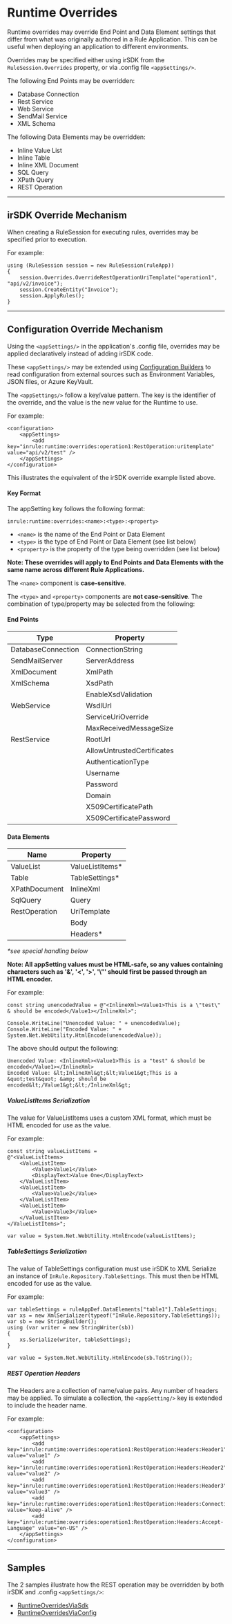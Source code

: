 # Runtime Overrides

Runtime overrides may override End Point and Data Element settings that differ from what was originally authored in a Rule Application.
This can be useful when deploying an application to different environments.

Overrides may be specified either using irSDK from the `RuleSession.Overrides` property, or via .config file `<appSettings/>`.

The following End Points may be overridden:
- Database Connection
- Rest Service
- Web Service
- SendMail Service
- XML Schema

The following Data Elements may be overridden:
- Inline Value List
- Inline Table
- Inline XML Document
- SQL Query
- XPath Query
- REST Operation

---
## irSDK Override Mechanism
When creating a RuleSession for executing rules, overrides may be specified prior to execution.

For example:

```
using (RuleSession session = new RuleSession(ruleApp))
{
    session.Overrides.OverrideRestOperationUriTemplate("operation1", "api/v2/invoice");
    session.CreateEntity("Invoice");
    session.ApplyRules();
}
```

---
## Configuration Override Mechanism
Using the `<appSettings/>` in the application's .config file, overrides may be applied declaratively instead of adding irSDK code.

These `<appSettings/>` may be extended using [Configuration Builders](https://github.com/aspnet/MicrosoftConfigurationBuilders) to read configuration from external sources such as Environment Variables, JSON files, or Azure KeyVault.

The `<appSettings/>` follow a key/value pattern. The key is the identifier of the override, and the value is the new value for the Runtime to use.

For example:

```
<configuration>
    <appSettings>
        <add key="inrule:runtime:overrides:operation1:RestOperation:uritemplate" value="api/v2/test" />
    </appSettings>
</configuration>
```

This illustrates the equivalent of the irSDK override example listed above.

#### Key Format
The appSetting key follows the following format:

`inrule:runtime:overrides:<name>:<type>:<property>`

- `<name>` is the name of the End Point or Data Element
- `<type>` is the type of End Point or Data Element (see list below)
- `<property>` is the property of the type being overridden (see list below)

**Note: These overrides will apply to End Points and Data Elements with the same name across different Rule Applications.**

The `<name>` component is **case-sensitive**.

The `<type>` and `<property>` components are **not case-sensitive**. The combination of type/property may be selected from the following:

#### End Points
| Type | Property |
| ---- | -------- |
| DatabaseConnection | ConnectionString |
| SendMailServer | ServerAddress |
| XmlDocument | XmlPath |
| XmlSchema | XsdPath |
| | EnableXsdValidation |
| WebService | WsdlUrl |
| | ServiceUriOverride |
| | MaxReceivedMessageSize |
| RestService | RootUrl |
| | AllowUntrustedCertificates |
| | AuthenticationType |
| | Username |
| | Password |
| | Domain |
| | X509CertificatePath |
| | X509CertificatePassword |

#### Data Elements

| Name | Property |
| ---- | -------- |
| ValueList | ValueListItems* |
| Table | TableSettings* |
| XPathDocument | InlineXml |
| SqlQuery | Query |
| RestOperation | UriTemplate |
| | Body |
| | Headers* |

_*see special handling below_

**Note: All appSetting values must be HTML-safe, so any values containing characters such as '&', '<', '>', '\\"' should first be passed through an HTML encoder.**

For example:

```
const string unencodedValue = @"<InlineXml><Value1>This is a \"test\" & should be encoded</Value1></InlineXml>";

Console.WriteLine("Unencoded Value: " + unencodedValue);
Console.WriteLine("Encoded Value: " + System.Net.WebUtility.HtmlEncode(unencodedValue));
```

The above should output the following:

```
Unencoded Value: <InlineXml><Value1>This is a "test" & should be encoded</Value1></InlineXml>
Encoded Value: &lt;InlineXml&gt;&lt;Value1&gt;This is a &quot;test&quot; &amp; should be encoded&lt;/Value1&gt;&lt;/InlineXml&gt;
```

##### ValueListItems Serialization
The value for ValueListItems uses a custom XML format, which must be HTML encoded for use as the value.

For example:

```
const string valueListItems =
@"<ValueListItems>
    <ValueListItem>
        <Value>Value1</Value>
        <DisplayText>Value One</DisplayText>
    </ValueListItem>
    <ValueListItem>
        <Value>Value2</Value>
    </ValueListItem>
    <ValueListItem>
        <Value>Value3</Value>
    </ValueListItem>
</ValueListItems>";

var value = System.Net.WebUtility.HtmlEncode(valueListItems);
```

##### TableSettings Serialization
The value of TableSettings configuration must use irSDK to XML Serialize an instance of `InRule.Repository.TableSettings`. This must then be HTML encoded for use as the value.

For example:

```
var tableSettings = ruleAppDef.DataElements["table1"].TableSettings;
var xs = new XmlSerializer(typeof("InRule.Repository.TableSettings));
var sb = new StringBuilder();
using (var writer = new StringWriter(sb))
{
    xs.Serialize(writer, tableSettings);
}

var value = System.Net.WebUtility.HtmlEncode(sb.ToString());
```

##### REST Operation Headers
The Headers are a collection of name/value pairs. Any number of headers may be applied. To simulate a collection, the `<appSetting/>` key is extended to include the header name.

For example:
```
<configuration>
    <appSettings>
        <add key="inrule:runtime:overrides:operation1:RestOperation:Headers:Header1" value="value1" />
        <add key="inrule:runtime:overrides:operation1:RestOperation:Headers:Header2" value="value2" />
        <add key="inrule:runtime:overrides:operation1:RestOperation:Headers:Header3" value="value3" />
        <add key="inrule:runtime:overrides:operation1:RestOperation:Headers:Connection" value="keep-alive" />
        <add key="inrule:runtime:overrides:operation1:RestOperation:Headers:Accept-Language" value="en-US" />
    </appSettings>
</configuration>
```

---
## Samples
The 2 samples illustrate how the REST operation may be overridden by both irSDK and .config `<appSettings/>`:
- [RuntimeOverridesViaSdk](RuntimeOverridesViaSdk/)
- [RuntimeOverridesViaConfig](RuntimeOverridesViaConfig/)
